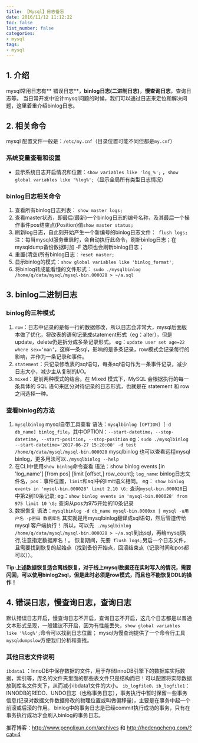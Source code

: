 ```yaml
---
title: 【Mysql】日志备忘
date: 2016/11/12 11:12:22
toc: false
list_number: false
categories:
- mysql
tags:
- mysql
---
```


## 1. 介绍
mysql常用日志有** 错误日志**，**binlog日志(二进制日志)**，**慢查询日志**，查询日志等。
当日常开发中设计mysql问题的时候，我们可以通过日志来定位和解决问题，这里着重介绍binlog日志。

## 2. 相关命令
mysql 配置文件一般是：`/etc/my.cnf`（目录位置可能不同但都是`my.cnf`）
### 系统变量查看和设置

- 显示系统日志开启情况和位置：`show variables like 'log_%';` ，`show global variables like '%log%';`（显示全局所有类型日志情况）
### binlog日志相关命令
1. 查看所有binlog日志列表： `show master logs;`
2. 查看master状态，即最后(最新)一个binlog日志的编号名称，及其最后一个操作事件pos结束点(Position)值`show master status;`
3. 刷新log日志，自此刻开始产生一个新编号的binlog日志文件：` flush logs;`
 注：每当mysqld服务重启时，会自动执行此命令，刷新binlog日志；在mysqldump备份数据时加 -F 选项也会刷新binlog日志；
4. 重置(清空)所有binlog日志：`reset master;`
5. 显示binlog的模式：`show global variables like 'binlog_format';`
6. 将binlog转成能看懂的文件形式： `sudo ./mysqlbinlog /home/q/data/mysql/mysql-bin.000028 > ~/a.sql`

## 3. binlog二进制日志
### binlog的三种模式

1. `row`：日志中记录的是每一行的数据修改，所以日志会非常大，mysql后面版本做了优化，将改表的语句记录成statement形式（eg：alter），但是update，delete仍是拆分成多条记录形式。
eg：`update user set age=22 where sex=‘man’`，这样一条sql，影响的是多条记录，row模式会记录每行的影响，并作为一条记录和事件。
2. `statement`：只记录修改表的sql语句，每条sql语句作为一条事件记录，减少日志大小，减少主从复制的I/O。
3. `mixed`：是前两种模式的结合。在 Mixed 模式下，MySQL 会根据执行的每一条具体的 SQL 语句来区分对待记录的日志形式，也就是在 statement 和 row 之间选择一种。

### 查看binlog的方法
1. `mysqlbinlog` mysql自带工具查看
语法：`mysqlbinlog [OPTION] [-d db_name] binlog_file`，其中OPTION：`--start-datetime`，`--stop-datetime`，`--start-position`，`--stop-position`
eg：`sudo ./mysqlbinlog --start-datetime='2017-06-27 15:20:00' -d test /home/q/data/mysql/mysql-bin.000028`
mysqlbinlog 也可以查看远程mysql binlog，更多用法可以`./mysqlbinlog --help`
2. 在CLI中使用`show binlog`命令查看
语法：show binlog events [in 'log_name'] [from pos] [limit [offset,] row_count]; 
`log_name`: binlog日志文件名，`pos`：事件位置，`limit`和sql中的limit语义相同。
eg： `show binlog events in 'mysql-bin.000028' limit 2,10 \G;` 查询`mysql-bin.000028`日中第2到10条记录;
eg：`show binlog events in 'mysql-bin.000028' from 975 limit 10 \G;` 查询从pos为975开始的10条记录
3. 数据恢复
语法：`mysqlbinlog -d db_name mysql-bin.0000xx | mysql -u用户名 -p密码 数据库名`
其实就是用mysqlbinlog翻译成sql语句，然后管道传给mysql 客户端执行！
所以，可以先` ./mysqlbinlog /home/q/data/mysql/mysql-bin.000028 > ~/a.sql`到出sql，再给mysql执行,注意指定数据库名！。
恢复期间，先要` flush logs;`另启一个日志文件，且需要找到恢复的起始点（找到备份开始点，回滚结束点（记录时间和pos都可以））。

**Tip:上述数据恢复适合离线恢复，对于线上mysql数据还在实时写入的情况，需要闪回，可以使用binlog2sql，但是此时必须是row模式，而且也不能恢复DDL的操作！**

## 4. 错误日志，慢查询日志，查询日志
默认错误日志开启，慢查询日志不开启，查询日志不开启，这几个日志都是以普通文本形式呈现，一般建议不开启，因为有性能丢失，`show global variables like '%log%';`命令可以找到日志位置；
mysql为慢查询提供了一个命令行工具`mysqldumpslow`方便我们分析和查找。
### 其他日志文件说明
`ibdata1` ：InnoDB中保存数据的文件，用于存储InnoDB引擎下的数据库实际数据，索引等，库名的文件夹里面的那些表文件只是结构而已！可以配置将实际数据放到库名文件夹下，从而减小ibdata1文件的大小。
`ib_logfile0，ib_logfile1`：INNODB的REDO、UNDO日志（也称事务日志），事务执行中暂时保留一些事务信息(记录对数据文件数据修改的物理位置或叫做偏移量)，主要是在事务中起一个前滚或后滚的作用。
binlog中的事务日志是已经commit执行成功的事务，只有在事务执行成功才会刷入binlog的事务日志。

推荐博客：http://www.penglixun.com/archives 和 http://hedengcheng.com/?cat=4